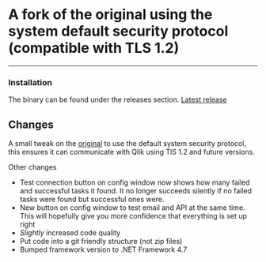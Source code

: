 # A fork of the original using the system default security protocol (compatible with TLS 1.2)
---------------------------------------------------------------------------------------------

### Installation
The binary can be found under the releases section. [Latest release](https://github.com/SBentley/QlikSense-Task-Failure-Email-Alerts/releases/tag/v1.0.0)

## Changes
 A small tweak on the [original](https://github.com/NickAkincilar/QlikSense-Task-Failure-Email-Alerts) to use the default system security protocol, this ensures it can communicate with Qlik using TlS 1.2 and future versions.

 Other changes
 * Test connection button on config window now shows how many failed and successful tasks it found. It no longer succeeds silently if no failed tasks were found but successful ones were.
 * New button on config window to test email and API at the same time. This will hopefully give you more confidence that everything is set up right
 * _Slightly_ increased code quality
 * Put code into a git friendly structure (not zip files)
 * Bumped framework version to .NET Framework 4.7
